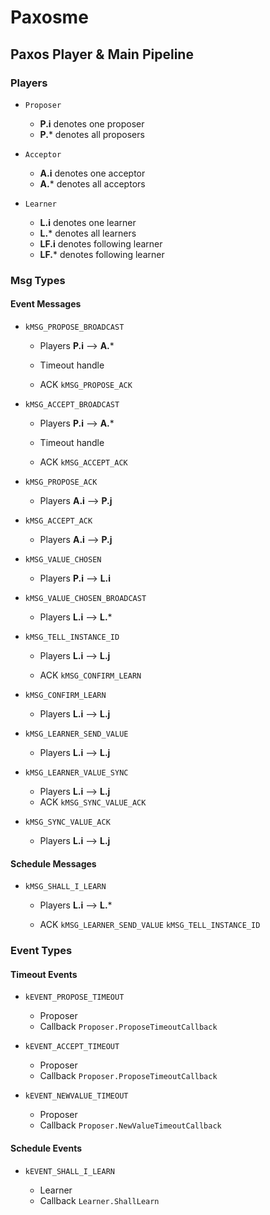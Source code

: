 # Paxosme 

## Paxos Player & Main Pipeline

### Players

- `Proposer` 
  - **P.i** denotes one proposer
  - **P.*** denotes all proposers


- `Acceptor` 
  - **A.i** denotes one acceptor
  - **A.*** denotes all acceptors
  

- `Learner`
  - **L.i** denotes one learner
  - **L.*** denotes all learners
  - **LF.i** denotes following learner
  - **LF.*** denotes following learner


### Msg Types

#### Event Messages

- `kMSG_PROPOSE_BROADCAST`

  - Players **P.i** --> **A.***

  - Timeout handle 
  
  - ACK `kMSG_PROPOSE_ACK`


- `kMSG_ACCEPT_BROADCAST`

  - Players **P.i** --> **A.***

  - Timeout handle
  
  - ACK `kMSG_ACCEPT_ACK`


- `kMSG_PROPOSE_ACK`

  - Players **A.i** --> **P.j**


- `kMSG_ACCEPT_ACK`
  
  - Players **A.i** --> **P.j**


- `kMSG_VALUE_CHOSEN`
  
  - Players **P.i** --> **L.i**
  

- `kMSG_VALUE_CHOSEN_BROADCAST`
  
  - Players **L.i** --> **L.***


- `kMSG_TELL_INSTANCE_ID`

  - Players **L.i** --> **L.j**

  - ACK `kMSG_CONFIRM_LEARN`


- `kMSG_CONFIRM_LEARN`

  - Players **L.i** --> **L.j**


- `kMSG_LEARNER_SEND_VALUE`
  
  - Players **L.i** --> **L.j**


- `kMSG_LEARNER_VALUE_SYNC`

  - Players **L.i** --> **L.j**
  - ACK `kMSG_SYNC_VALUE_ACK`


- `kMSG_SYNC_VALUE_ACK`

  - Players **L.i** --> **L.j**

#### Schedule Messages

- `kMSG_SHALL_I_LEARN`
  
  - Players **L.i** --> **L.***

  - ACK `kMSG_LEARNER_SEND_VALUE` `kMSG_TELL_INSTANCE_ID`



### Event Types

#### Timeout Events

- `kEVENT_PROPOSE_TIMEOUT`
  
  - Proposer
  - Callback `Proposer.ProposeTimeoutCallback`


- `kEVENT_ACCEPT_TIMEOUT`

  - Proposer
  - Callback `Proposer.ProposeTimeoutCallback`


- `kEVENT_NEWVALUE_TIMEOUT`

  - Proposer
  - Callback `Proposer.NewValueTimeoutCallback`


#### Schedule Events

- `kEVENT_SHALL_I_LEARN`

  - Learner
  - Callback `Learner.ShallLearn`